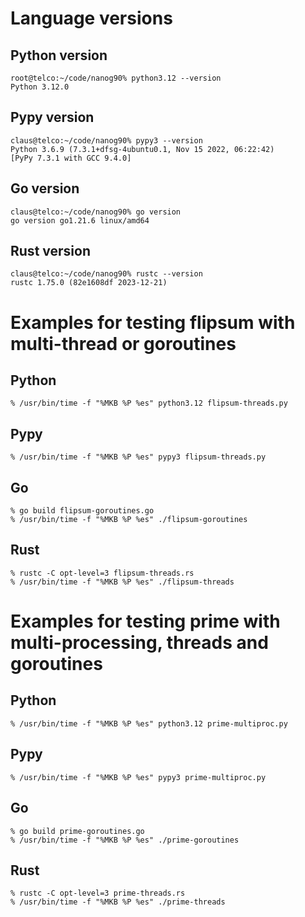 # Language versions

## Python version
```
root@telco:~/code/nanog90% python3.12 --version
Python 3.12.0
```


## Pypy version
```
claus@telco:~/code/nanog90% pypy3 --version
Python 3.6.9 (7.3.1+dfsg-4ubuntu0.1, Nov 15 2022, 06:22:42)
[PyPy 7.3.1 with GCC 9.4.0]
```

## Go version
```
claus@telco:~/code/nanog90% go version
go version go1.21.6 linux/amd64
```

## Rust version
```
claus@telco:~/code/nanog90% rustc --version
rustc 1.75.0 (82e1608df 2023-12-21)
```
	
# Examples for testing  flipsum with multi-thread or goroutines

## Python
```
% /usr/bin/time -f "%MKB %P %es" python3.12 flipsum-threads.py
```

## Pypy
```
% /usr/bin/time -f "%MKB %P %es" pypy3 flipsum-threads.py
```

## Go
```
% go build flipsum-goroutines.go
% /usr/bin/time -f "%MKB %P %es" ./flipsum-goroutines
```

## Rust
```
% rustc -C opt-level=3 flipsum-threads.rs
% /usr/bin/time -f "%MKB %P %es" ./flipsum-threads
```



# Examples for testing prime with multi-processing, threads and goroutines

## Python
```
% /usr/bin/time -f "%MKB %P %es" python3.12 prime-multiproc.py
```


## Pypy
```
% /usr/bin/time -f "%MKB %P %es" pypy3 prime-multiproc.py
```


## Go
```
% go build prime-goroutines.go
% /usr/bin/time -f "%MKB %P %es" ./prime-goroutines
```

## Rust
```
% rustc -C opt-level=3 prime-threads.rs
% /usr/bin/time -f "%MKB %P %es" ./prime-threads
```

